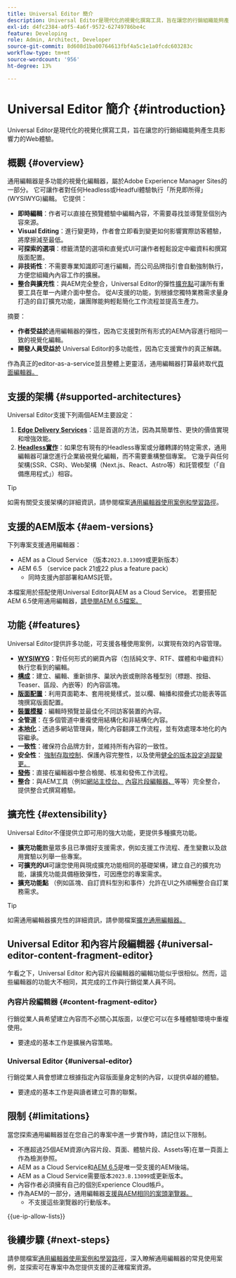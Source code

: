 ```yaml
---
title: Universal Editor 簡介
description: Universal Editor是現代化的視覺化撰寫工具，旨在讓您的行銷組織能夠產生具影響力的Web體驗。
exl-id: d4fc2384-a0f5-4a6f-9572-62749786be4c
feature: Developing
role: Admin, Architect, Developer
source-git-commit: 8d608d1ba00764613fbf4a5c1e1a0fcdc603283c
workflow-type: tm+mt
source-wordcount: '956'
ht-degree: 13%

---
```



# Universal Editor 簡介 {#introduction}

Universal Editor是現代化的視覺化撰寫工具，旨在讓您的行銷組織能夠產生具影響力的Web體驗。

## 概觀 {#overview}

通用編輯器是多功能的視覺化編輯器，屬於Adobe Experience Manager Sites的一部分。 它可讓作者對任何Headless或Headful體驗執行「所見即所得」(WYSIWYG)編輯。 它提供：

* **即時編輯**：作者可以直接在預覽體驗中編輯內容，不需要尋找並導覽至個別內容來源。
* **Visual Editing**：進行變更時，作者會立即看到變更如何影響實際訪客體驗，將摩擦減至最低。
* **可探索的選項**：標籤清楚的選項和直覺式UI可讓作者輕鬆設定中繼資料和撰寫版面配置。
* **非技術性**：不需要專業知識即可進行編輯，而公司品牌指引會自動強制執行，方便您組織內內容工作的擴展。
* **整合與擴充性**：與AEM完全整合，Universal Editor的彈性[擴充點](#extensibility)可讓所有重要工具在單一內建介面中整合。 從AI支援的功能，到根據您獨特業務需求量身打造的自訂擴充功能，讓團隊能夠輕鬆簡化工作流程並提高生產力。

摘要：

* **作者受益於**&#x200B;通用編輯器的彈性，因為它支援對所有形式的AEM內容進行相同一致的視覺化編輯。
* **開發人員受益於** Universal Editor的多功能性，因為它支援實作的真正解耦。

作為真正的editor-as-a-service並且整體上更靈活，通用編輯器打算最終取代[頁面編輯器。](/help/sites-cloud/authoring/page-editor/introduction.md)

## 支援的架構 {#supported-architectures}

Universal Editor支援下列兩個AEM主要設定：

1. **[Edge Delivery Services](/help/edge/overview.md)**：這是首選的方法，因為其簡單性、更快的價值實現和增強效能。
1. **[Headless實作](/help/headless/introduction.md)**：如果您有現有的Headless專案或分離轉譯的特定需求，通用編輯器可讓您進行企業級視覺化編輯，而不需要重構整個專案。 它幾乎與任何架構(SSR、CSR)、Web架構（Next.js、React、Astro等）和託管模型（「自備應用程式」）相容。

>[!TIP]
>
>如需有關受支援架構的詳細資訊，請參閱檔案[通用編輯器使用案例和學習路徑](/help/implementing/universal-editor/use-cases.md)。

## 支援的AEM版本 {#aem-versions}

下列專案支援通用編輯器：

* AEM as a Cloud Service （版本`2023.8.13099`或更新版本）
* AEM 6.5 （service pack 21或22 plus a feature pack）
   * 同時支援內部部署和AMS託管。

本檔案用於搭配使用Universal Editor與AEM as a Cloud Service。 若要搭配AEM 6.5使用通用編輯器，[請參閱AEM 6.5檔案。](https://experienceleague.adobe.com/zh-hant/docs/experience-manager-65/content/implementing/developing/headless/universal-editor/introduction)

## 功能 {#features}

Universal Editor提供許多功能，可支援各種使用案例，以實現有效的內容管理。

* **[WYSIWYG](/help/sites-cloud/authoring/universal-editor/authoring.md)**：對任何形式的網頁內容（包括純文字、RTF、媒體和中繼資料）執行您看到的編輯。
* **[構成](/help/sites-cloud/authoring/universal-editor/authoring.md#editing-content)**：建立、編輯、重新排序、巢狀內嵌或刪除各種型別（標題、按鈕、Teaser、區段、內嵌等）的內容區塊。
* **[版面配置](/help/sites-cloud/authoring/universal-editor/templates.md)**：利用頁面範本、套用視覺樣式，並以欄、輪播和摺疊式功能表等區塊撰寫版面配置。
* **[裝置模擬](/help/sites-cloud/authoring/universal-editor/navigation.md#emulator)**：編輯時預覽並最佳化不同訪客裝置的內容。
* **全管道**：在多個管道中重複使用結構化和非結構化內容。
* **[本地化](/help/sites-cloud/authoring/universal-editor/inheritance.md)**：透過多網站管理員，簡化內容翻譯工作流程，並有效處理本地化的內容繼承。
* **一致性**：確保符合品牌方針，並維持所有內容的一致性。
* **安全性**： [強制存取控制](/help/implementing/universal-editor/authentication.md)、保護內容完整性，以及使用[健全的版本設定追蹤變更。](/help/sites-cloud/authoring/sites-console/page-versions.md)
* **[發佈](/help/sites-cloud/authoring/universal-editor/publishing.md)**：直接在編輯器中整合檢閱、核准和發佈工作流程。
* **整合**：與AEM工具（例如[網站主控台、](/help/sites-cloud/authoring/sites-console/introduction.md) [內容片段編輯器、](/help/sites-cloud/administering/content-fragments/overview.md)等等）完全整合，提供整合式撰寫體驗。

## 擴充性 {#extensibility}

Universal Editor不僅提供立即可用的強大功能，更提供多種擴充功能。

* **擴充功能**&#x200B;數量眾多且已準備好支援需求，例如支援工作流程、產生變數以及啟用實驗以列舉一些專案。
* **可擴充的UI**&#x200B;可讓您使用與現成擴充功能相同的基礎架構，建立自己的擴充功能，讓擴充功能具備極致彈性，可因應您的專案需求。
* **擴充功能點** （例如區塊、自訂資料型別和事件）允許在UI之外順暢整合自訂業務需求。

>[!TIP]
>
>如需通用編輯器擴充性的詳細資訊，請參閱檔案[擴充通用編輯器。](/help/implementing/universal-editor/extending.md)

## Universal Editor 和內容片段編輯器 {#universal-editor-content-fragment-editor}

乍看之下，Universal Editor 和內容片段編輯器的編輯功能似乎很相似。然而，這些編輯器的功能大不相同，其完成的工作與行銷從業人員不同。

### 內容片段編輯器 {#content-fragment-editor}

行銷從業人員希望建立內容而不必關心其版面，以便它可以在多種體驗環境中重複使用。

* 要達成的基本工作是擴展內容策略。

### Universal Editor {#universal-editor}

行銷從業人員會想建立根據指定內容版面量身定制的內容，以提供卓越的體驗。

* 要達成的基本工作是與讀者建立可靠的聯繫。

## 限制 {#limitations}

當您探索通用編輯器並在您自己的專案中進一步實作時，請記住以下限制。

* 不應超過25個AEM資源(內容片段、頁面、體驗片段、Assets等)在單一頁面上作為檢測參照。
* AEM as a Cloud Service和[AEM 6.5](https://experienceleague.adobe.com/zh-hant/docs/experience-manager-65/content/implementing/developing/headless/universal-editor/introduction)是唯一受支援的AEM後端。
* AEM as a Cloud Service需要版本`2023.8.13099`或更新版本。
* 內容作者必須擁有自己的個別Experience Cloud帳戶。
* 作為AEM的一部分，通用編輯器[支援與AEM相同的案頭瀏覽器。](/help/overview/supported-platforms.md)
   * 不支援這些瀏覽器的行動版本。

{{ue-ip-allow-lists}}

## 後續步驟 {#next-steps}

請參閱檔案[通用編輯器使用案例和學習路徑](/help/implementing/universal-editor/use-cases.md)，深入瞭解通用編輯器的常見使用案例，並探索可在專案中為您提供支援的正確檔案資源。
